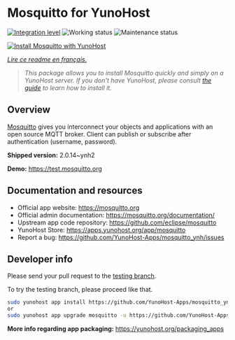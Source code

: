 <!--
N.B.: This README was automatically generated by https://github.com/YunoHost/apps/tree/master/tools/README-generator
It shall NOT be edited by hand.
-->

# Mosquitto for YunoHost

[![Integration level](https://dash.yunohost.org/integration/mosquitto.svg)](https://dash.yunohost.org/appci/app/mosquitto) ![Working status](https://ci-apps.yunohost.org/ci/badges/mosquitto.status.svg) ![Maintenance status](https://ci-apps.yunohost.org/ci/badges/mosquitto.maintain.svg)

[![Install Mosquitto with YunoHost](https://install-app.yunohost.org/install-with-yunohost.svg)](https://install-app.yunohost.org/?app=mosquitto)

*[Lire ce readme en français.](./README_fr.md)*

> *This package allows you to install Mosquitto quickly and simply on a YunoHost server.
If you don't have YunoHost, please consult [the guide](https://yunohost.org/#/install) to learn how to install it.*

## Overview

[Mosquitto](https://mosquitto.org/) gives you interconnect your objects and applications with an open source MQTT broker. Client can publish or subscribe after authentication (username, password).


**Shipped version:** 2.0.14~ynh2

**Demo:** https://test.mosquitto.org
## Documentation and resources

* Official app website: <https://mosquitto.org>
* Official admin documentation: <https://mosquitto.org/documentation/>
* Upstream app code repository: <https://github.com/eclipse/mosquitto>
* YunoHost Store: <https://apps.yunohost.org/app/mosquitto>
* Report a bug: <https://github.com/YunoHost-Apps/mosquitto_ynh/issues>

## Developer info

Please send your pull request to the [testing branch](https://github.com/YunoHost-Apps/mosquitto_ynh/tree/testing).

To try the testing branch, please proceed like that.

``` bash
sudo yunohost app install https://github.com/YunoHost-Apps/mosquitto_ynh/tree/testing --debug
or
sudo yunohost app upgrade mosquitto -u https://github.com/YunoHost-Apps/mosquitto_ynh/tree/testing --debug
```

**More info regarding app packaging:** <https://yunohost.org/packaging_apps>
